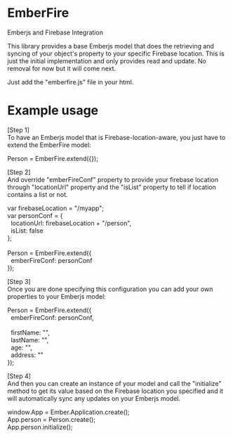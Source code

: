 EmberFire
=========

Emberjs and Firebase Integration

This library provides a base Emberjs model that does the retrieving and syncing of your object's property to your specific Firebase location.
This is just the initial implementation and only provides read and update. No removal for now but it will come next. 

Just add the "emberfire.js" file in your html.

Example usage
==============

[Step 1] <br />
To have an Emberjs model that is Firebase-location-aware, you just have to extend the EmberFire model:

Person = EmberFire.extend({});

[Step 2] <br />
And override "emberFireConf" property to provide your firebase location through "locationUrl" property and the "isList" property to tell if location contains a list or not.

var firebaseLocation = "/myapp";<br />
var personConf = { <br />
&nbsp;&nbsp;locationUrl: firebaseLocation + "/person", <br />
&nbsp;&nbsp;isList: false <br />
}; <br /><br />
Person = EmberFire.extend({ <br />
&nbsp;&nbsp;emberFireConf: personConf <br />
});

[Step 3] <br />
Once you are done specifying this configuration you can add your own properties to your Emberjs model:

Person = EmberFire.extend({ <br />
&nbsp;&nbsp;emberFireConf: personConf, <br />
<br />
&nbsp;&nbsp;firstName: "", <br />
&nbsp;&nbsp;lastName: "", <br />
&nbsp;&nbsp;age: "", <br />
&nbsp;&nbsp;address: "" <br />
});

[Step 4] <br />
And then you can create an instance of your model and call the "initialize" method to get its value based on the Firebase location you specified and it will automatically sync any updates on your Emberjs model.

window.App = Ember.Application.create(); <br />
App.person = Person.create(); <br />
App.person.initialize();

